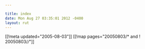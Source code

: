 ```yaml
---

title: index
date: Mon Aug 27 03:35:01 2012 -0400
layout: rut
---
```


[[!meta updated="2005-08-03"]]
[[!map pages="20050803/* and ! 20050803/*/*"]]
